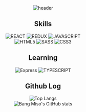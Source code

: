 <div align="center">

![header](https://capsule-render.vercel.app/api?type=slice&color=0:EADDCA,100:FFC000&height=300&section=header&text=Hello&#44;&nbsp;world!&animation=fadeIn&fontSize=80&fontColor=FAF9F6&fontAlign=67&fontAlignY=40&rotate=20)

## Skills

<img alt="REACT" src ="https://img.shields.io/badge/React-61DAFB.svg?&style=for-the-badge&logo=React&logoColor=white"/> <img alt="REDUX" src ="https://img.shields.io/badge/Redux-764ABC.svg?&style=for-the-badge&logo=Redux&logoColor=black"/>  <img alt="JAVASCRIPT" src ="https://img.shields.io/badge/Javascript-F7DF1E.svg?&style=for-the-badge&logo=Javascript&logoColor=black"/>  
<img alt="HTML5" src ="https://img.shields.io/badge/Html5-e1f8ff.svg?&style=for-the-badge&logo=Html5&color=E34F26&logoColor=white"/>
<img alt="SASS" src ="https://img.shields.io/badge/Sass-008d5f.svg?&style=for-the-badge&logo=Sass&logoColor=white"/>
<img alt="CSS3" src ="https://img.shields.io/badge/Css3-ffb897.svg?&style=for-the-badge&logo=Css3&logoColor=white"/>

## Learning

<img alt="Express" src ="https://img.shields.io/badge/Express.js-ffb897.svg?&style=for-the-badge&logo=Next.js&color=000020&logoColor=white"/>
<img alt="TYPESCRIPT" src ="https://img.shields.io/badge/Typescript-ffb897.svg?&style=for-the-badge&logo=Typescript&color=3178C6&logoColor=white"/>

## Github Log

![Top Langs](https://github-readme-stats.vercel.app/api/top-langs/?username=smilemet&layout=compact&bg_color=90,f0f8ff,FFF8DC)  
![Bang Miso's GitHub stats](https://github-readme-stats.vercel.app/api?username=smilemet&show_icons=true&theme=default&bg_color=0,FFF5EE,ccffe8) 

</div>



<!--
**smilemet/smilemet** is a ✨ _special_ ✨ repository because its `README.md` (this file) appears on your GitHub profile.

Here are some ideas to get you started:

- 🔭 I’m currently working on ...
- 🌱 I’m currently learning ...
- 👯 I’m looking to collaborate on ...
- 🤔 I’m looking for help with ...
- 💬 Ask me about ...
- 📫 How to reach me: ...
- 😄 Pronouns: ...
- ⚡ Fun fact: ...
-->
